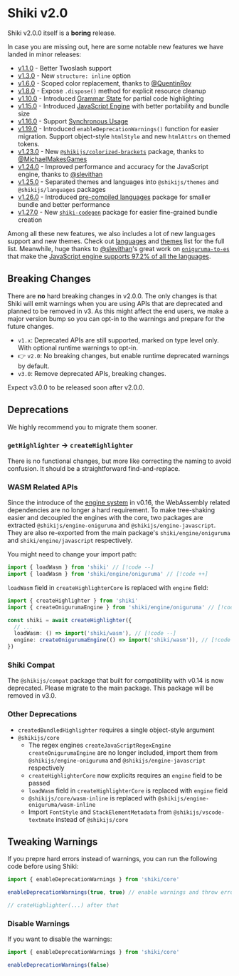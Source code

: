 # Shiki v2.0

Shiki v2.0.0 itself is a **boring** release.

In case you are missing out, here are some notable new features we have landed in minor releases:

- [v1.1.0](https://github.com/shikijs/shiki/releases/tag/v1.1.0) - Better Twoslash support
- [v1.3.0](https://github.com/shikijs/shiki/releases/tag/v1.3.0) - New `structure: inline` option
- [v1.6.0](https://github.com/shikijs/shiki/releases/tag/v1.6.0) - Scoped color replacement, thanks to [@QuentinRoy](https://github.com/QuentinRoy)
- [v1.8.0](https://github.com/shikijs/shiki/releases/tag/v1.8.0) - Expose `.dispose()` method for explicit resource cleanup
- [v1.10.0](https://github.com/shikijs/shiki/releases/tag/v1.10.0) - Introduced [Grammar State](https://github.com/shikijs/shiki/pull/712) for partial code highlighting
- [v1.15.0](https://github.com/shikijs/shiki/releases/tag/v1.15.0) - Introduced [JavaScript Engine](/guide/regex-engines#javascript-engine) with better portability and bundle size
- [v1.16.0](https://github.com/shikijs/shiki/releases/tag/v1.16.0) - Support [Synchronous Usage](/guide/sync-usage)
- [v1.19.0](https://github.com/shikijs/shiki/releases/tag/v1.19.0) - Introduced `enableDeprecationWarnings()` function for easier migration. Support object-style `htmlStyle` and new `htmlAttrs` on themed tokens.
- [v1.23.0](https://github.com/shikijs/shiki/releases/tag/v1.23.0) - New [`@shikijs/colorized-brackets`](/packages/colorized-brackets) package, thanks to [@MichaelMakesGames](https://github.com/MichaelMakesGames)
- [v1.24.0](https://github.com/shikijs/shiki/releases/tag/v1.24.0) - Improved performance and accuracy for the JavaScript engine, thanks to [@slevithan](https://github.com/slevithan)
- [v1.25.0](https://github.com/shikijs/shiki/releases/tag/v1.25.0) - Separated themes and languages into `@shikijs/themes` and `@shikijs/languages` packages
- [v1.26.0](https://github.com/shikijs/shiki/releases/tag/v1.26.0) - Introduced [pre-compiled languages](https://shiki.style/guide/regex-engines#pre-compiled-languages) package for smaller bundle and better performance
- [v1.27.0](https://github.com/shikijs/shiki/releases/tag/v1.27.0) - New [`shiki-codegen`](/packages/codegen) package for easier fine-grained bundle creation

Among all these new features, we also includes a lot of new languages support and new themes. Check out [languages](/languages) and [themes](/themes) list for the full list.
Meanwhile, huge thanks to [@slevithan](https://github.com/slevithan)'s great work on [`oniguruma-to-es`](https://github.com/slevithan/oniguruma-to-es) that make the [JavaScript engine supports 97.2% of all the languages](/references/engine-js-compat).

## Breaking Changes

There are **no** hard breaking changes in v2.0.0. The only changes is that Shiki will emit warnings when you are using APIs that are deprecated and planned to be removed in v3. As this might affect the end users, we make a major version bump so you can opt-in to the warnings and prepare for the future changes.

- `v1.x`: Deprecated APIs are still supported, marked on type level only. With optional runtime warnings to opt-in.
- 👉 `v2.0`: No breaking changes, but enable runtime deprecated warnings by default.
- `v3.0`: Remove deprecated APIs, breaking changes.

Expect v3.0.0 to be released soon after v2.0.0.

## Deprecations

We highly recommend you to migrate them sooner.

### `getHighlighter` -> `createHighlighter`

There is no functional changes, but more like correcting the naming to avoid confusion. It should be a straightforward find-and-replace.

### WASM Related APIs

Since the introduce of the [engine system](/guide/regex-engines) in v0.16, the WebAssembly related dependencies are no longer a hard requirement. To make tree-shaking easier and decoupled the engines with the core, two packages are extracted `@shikijs/engine-oniguruma` and `@shikijs/engine-javascript`. They are also re-exported from the main package's `shiki/engine/oniguruma` and `shiki/engine/javascript` respectively.

You might need to change your import path:

```ts
import { loadWasm } from 'shiki' // [!code --]
import { loadWasm } from 'shiki/engine/oniguruma' // [!code ++]
```

`loadWasm` field in `createHighlighterCore` is replaced with `engine` field:

```ts
import { createHighlighter } from 'shiki'
import { createOnigurumaEngine } from 'shiki/engine/oniguruma' // [!code ++]

const shiki = await createHighlighter({
  // ...
  loadWasm: () => import('shiki/wasm'), // [!code --]
  engine: createOnigurumaEngine(() => import('shiki/wasm')), // [!code ++]
})
```

### Shiki Compat

The `@shikijs/compat` package that built for compatibility with v0.14 is now deprecated. Please migrate to the main package. This package will be removed in v3.0.

### Other Deprecations

- `createdBundledHighlighter` requires a single object-style argument
- `@shikijs/core`
  - The regex engines `createJavaScriptRegexEngine` `createOnigurumaEngine` are no longer included, import them from `@shikijs/engine-oniguruma` and `@shikijs/engine-javascript` respectively
  - `createHighlighterCore` now explicits requires an `engine` field to be passed
  - `loadWasm` field in `createHighlighterCore` is replaced with `engine` field
  - `@shikijs/core/wasm-inline` is replaced with `@shikijs/engine-oniguruma/wasm-inline`
  - Import `FontStyle` and `StackElementMetadata` from `@shikijs/vscode-textmate` instead of `@shikijs/core`

## Tweaking Warnings

If you prepre hard errors instead of warnings, you can run the following code before using Shiki:

```ts
import { enableDeprecationWarnings } from 'shiki/core'

enableDeprecationWarnings(true, true) // enable warnings and throw errors

// crateHighlighter(...) after that
```

### Disable Warnings

If you want to disable the warnings:

```ts
import { enableDeprecationWarnings } from 'shiki/core'

enableDeprecationWarnings(false)
```
